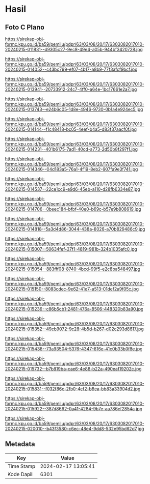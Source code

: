 # Hasil

## Foto C Plano

https://sirekap-obj-formc.kpu.go.id/ba59/pemilu/pdpr/63/03/08/20/17/6303082017010-20240215-011831--d9305c27-9ec8-49e4-a05b-944bf3420728.jpg

https://sirekap-obj-formc.kpu.go.id/ba59/pemilu/pdpr/63/03/08/20/17/6303082017010-20240215-014052--c43bc799-ef07-4b17-a8b9-77f3afcf9bcf.jpg

https://sirekap-obj-formc.kpu.go.id/ba59/pemilu/pdpr/63/03/08/20/17/6303082017010-20240215-013941--20733912-24c7-4ff0-a64e-1bc17661e2a7.jpg

https://sirekap-obj-formc.kpu.go.id/ba59/pemilu/pdpr/63/03/08/20/17/6303082017010-20240215-013743--e24b6c05-1d8e-4946-9730-0b1a4e924ec5.jpg

https://sirekap-obj-formc.kpu.go.id/ba59/pemilu/pdpr/63/03/08/20/17/6303082017010-20240215-014144--f1c48418-bc05-4eef-b4a5-d83f37aacf0f.jpg

https://sirekap-obj-formc.kpu.go.id/ba59/pemilu/pdpr/63/03/08/20/17/6303082017010-20240215-014231--401b6175-7ad1-40cd-a773-2d50b8f297f1.jpg

https://sirekap-obj-formc.kpu.go.id/ba59/pemilu/pdpr/63/03/08/20/17/6303082017010-20240215-014346--04d183a5-76a1-4f19-8eb2-607fa9e3f741.jpg

https://sirekap-obj-formc.kpu.go.id/ba59/pemilu/pdpr/63/03/08/20/17/6303082017010-20240215-014537--22ce1cc9-e9d6-45eb-a110-d28fb6334e87.jpg

https://sirekap-obj-formc.kpu.go.id/ba59/pemilu/pdpr/63/03/08/20/17/6303082017010-20240215-014706--0beec184-bfbf-40e0-b69c-b57e9b808619.jpg

https://sirekap-obj-formc.kpu.go.id/ba59/pemilu/pdpr/63/03/08/20/17/6303082017010-20240215-014818--5a3d4d86-3044-438a-8026-a70b829486c9.jpg

https://sirekap-obj-formc.kpu.go.id/ba59/pemilu/pdpr/63/03/08/20/17/6303082017010-20240215-015007--50634fef-37f1-4819-981b-324b1035afc0.jpg

https://sirekap-obj-formc.kpu.go.id/ba59/pemilu/pdpr/63/03/08/20/17/6303082017010-20240215-015054--883fff08-8740-4bcd-99f5-e2c8ba548497.jpg

https://sirekap-obj-formc.kpu.go.id/ba59/pemilu/pdpr/63/03/08/20/17/6303082017010-20240215-015150--8083cdec-9e62-41e7-a513-01def2a9f05c.jpg

https://sirekap-obj-formc.kpu.go.id/ba59/pemilu/pdpr/63/03/08/20/17/6303082017010-20240215-015236--c86b5cb1-2481-476a-8506-448320b83a90.jpg

https://sirekap-obj-formc.kpu.go.id/ba59/pemilu/pdpr/63/03/08/20/17/6303082017010-20240215-015352--49cb9072-9c28-4b5d-b267-d02c293d8617.jpg

https://sirekap-obj-formc.kpu.go.id/ba59/pemilu/pdpr/63/03/08/20/17/6303082017010-20240215-015438--73a93504-5376-4347-816e-41c0b33b0f8e.jpg

https://sirekap-obj-formc.kpu.go.id/ba59/pemilu/pdpr/63/03/08/20/17/6303082017010-20240215-015732--b7b819ba-cae6-4e88-b22a-490eaf19202c.jpg

https://sirekap-obj-formc.kpu.go.id/ba59/pemilu/pdpr/63/03/08/20/17/6303082017010-20240215-015831--f032f86c-2fb0-4cf2-b8ea-bb83a33904d2.jpg

https://sirekap-obj-formc.kpu.go.id/ba59/pemilu/pdpr/63/03/08/20/17/6303082017010-20240215-015922--387d8662-0a41-4284-9b7e-aa786ef2854a.jpg

https://sirekap-obj-formc.kpu.go.id/ba59/pemilu/pdpr/63/03/08/20/17/6303082017010-20240215-020010--b43f3580-c6ec-48e4-9dd8-532e95bd62d7.jpg


## Metadata

| Key        | Value               |
| ---------- | ------------------- |
| Time Stamp | 2024-02-17 13:05:41 |
| Kode Dapil | 6301                |



